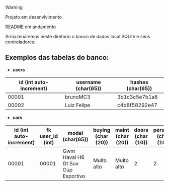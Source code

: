 > [!WARNING]
> Projeto em desenvlvimento
>
> README em andamento
>
> Armazenaremos neste diretório o banco de dados local SQLite e seus controladores.

## Exemplos das tabelas do banco:

- **users**

| id (int auto-increment) | username (char(65)) | hashes (char(65)) |
|-------------------------|---------------------|-------------------|
|          00001          |      brunoMC3       |   3b1c3c5e7b1a8   |
|          00002          |     Luiz Felipe     |   c4b8f58292e47   |

- **cars**

| id (int auto-increment) | fk user_id (int) |          model (char(65))         | buying (char (20)) | maint (char (20)) | doors (char (10)) | persons (char (10)) | lug_boot ((char (20)) | safety (char (20)) |    class    |
|-------------------------|------------------|-----------------------------------|--------------------|-------------------|-------------------|---------------------|-----------------------|--------------------|-------------|
|          00001          |       00001      | Gwm Haval H6 Gt Suv Cup Esportivo |     Muito alto     |     Muito alto    |          2        |          2          |        Pequeno        |       Baixo        | Inaceitável |
